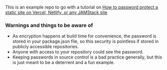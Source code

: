 This is an example repo to go with a tutorial on [How to password protect a static site on Vercel, Netlify, or any JAMStack site](https://www.alpower.com/tutorials/how-to-password-protect-a-static-site/)

### Warnings and things to be aware of

- As encryption happens at build time for convenience, the password is stored in your package.json file, so this security is pointless if stored in publicly accessible repositories.
- Anyone with access to your repository could see the password.
- Keeping passwords in source control is a bad practice generally, but this is just meant to be a deterrent and a fun example.
